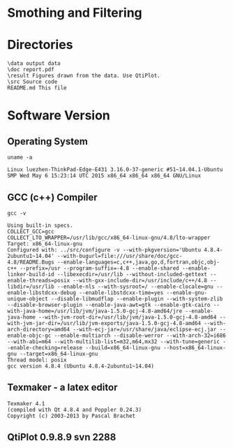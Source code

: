 # Smothing and Filtering

# Directories
	\data output data
	\doc report.pdf
	\result Figures drawn from the data. Use QtiPlot.
	\src Source code
	README.md This file

# Software Version

## Operating System
```{bash} 
uname -a
```
	Linux luezhen-ThinkPad-Edge-E431 3.16.0-37-generic #51~14.04.1-Ubuntu SMP Wed May 6 15:23:14 UTC 2015 x86_64 x86_64 x86_64 GNU/Linux

## GCC (c++) Compiler
```{bash} 
gcc -v
```
	Using built-in specs.
	COLLECT_GCC=gcc
	COLLECT_LTO_WRAPPER=/usr/lib/gcc/x86_64-linux-gnu/4.8/lto-wrapper
	Target: x86_64-linux-gnu
	Configured with: ../src/configure -v --with-pkgversion='Ubuntu 4.8.4-2ubuntu1~14.04' --with-bugurl=file:///usr/share/doc/gcc-4.8/README.Bugs --enable-languages=c,c++,java,go,d,fortran,objc,obj-c++ --prefix=/usr --program-suffix=-4.8 --enable-shared --enable-linker-build-id --libexecdir=/usr/lib --without-included-gettext --enable-threads=posix --with-gxx-include-dir=/usr/include/c++/4.8 --libdir=/usr/lib --enable-nls --with-sysroot=/ --enable-clocale=gnu --enable-libstdcxx-debug --enable-libstdcxx-time=yes --enable-gnu-unique-object --disable-libmudflap --enable-plugin --with-system-zlib --disable-browser-plugin --enable-java-awt=gtk --enable-gtk-cairo --with-java-home=/usr/lib/jvm/java-1.5.0-gcj-4.8-amd64/jre --enable-java-home --with-jvm-root-dir=/usr/lib/jvm/java-1.5.0-gcj-4.8-amd64 --with-jvm-jar-dir=/usr/lib/jvm-exports/java-1.5.0-gcj-4.8-amd64 --with-arch-directory=amd64 --with-ecj-jar=/usr/share/java/eclipse-ecj.jar --enable-objc-gc --enable-multiarch --disable-werror --with-arch-32=i686 --with-abi=m64 --with-multilib-list=m32,m64,mx32 --with-tune=generic --enable-checking=release --build=x86_64-linux-gnu --host=x86_64-linux-gnu --target=x86_64-linux-gnu
	Thread model: posix
	gcc version 4.8.4 (Ubuntu 4.8.4-2ubuntu1~14.04) 

## Texmaker - a latex editor 
	Texmaker 4.1
	(compiled with Qt 4.8.4 and Poppler 0.24.3)
	Copyright (c) 2003-2013 by Pascal Brachet

## QtiPlot 0.9.8.9 svn 2288

